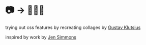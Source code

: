 # 📷  → 👨🏼‍💻

trying out css features by recreating collages by [Gustav Klutsius](https://en.wikipedia.org/wiki/Gustav_Klutsis)

inspired by work by [Jen Simmons](https://labs.jensimmons.com/)
